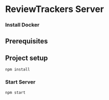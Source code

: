 # ReviewTrackers Server
### Install Docker

## Prerequisites

## Project setup
```
npm install
```
### Start Server
```
npm start
```
